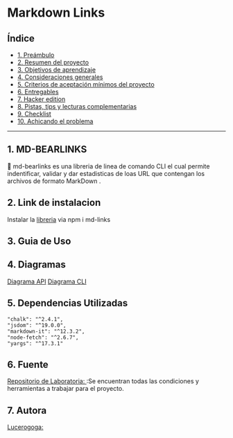 # Markdown Links

## Índice

* [1. Preámbulo](#1-preámbulo)
* [2. Resumen del proyecto](#2-resumen-del-proyecto)
* [3. Objetivos de aprendizaje](#3-objetivos-de-aprendizaje)
* [4. Consideraciones generales](#4-consideraciones-generales)
* [5. Criterios de aceptación mínimos del proyecto](#5-criterios-de-aceptación-mínimos-del-proyecto)
* [6. Entregables](#6-entregables)
* [7. Hacker edition](#7-hacker-edition)
* [8. Pistas, tips y lecturas complementarias](#8-pistas-tips-y-lecturas-complementarias)
* [9. Checklist](#9-checklist)
* [10. Achicando el problema](#10-achicando-el-problema)

***

## 1. MD-BEARLINKS

:bear: md-bearlinks es una libreria de linea de comando CLI el cual permite indentificar, validar y dar estadisticas
de loas URL que contengan los archivos de formato MarkDown .

## 2. Link de instalacion

Instalar la [libreria](https://www.npmjs.com/~lucerogoga) via npm i md-links

## 3. Guia de Uso



## 4. Diagramas

[Diagrama API](https://www.npmjs.com/~lucerogoga)
[Diagrama CLI](https://www.npmjs.com/~lucerogoga)

## 5. Dependencias Utilizadas
   
    "chalk": "^2.4.1",
    "jsdom": "^19.0.0",
    "markdown-it": "^12.3.2",
    "node-fetch": "^2.6.7",
    "yargs": "^17.3.1"

## 6. Fuente

[Repositorio de Laboratoria: ](https://github.com/Laboratoria/LIM016-md-links) :Se encuentran todas las condiciones y herramientas a trabajar para el proyecto.

## 7. Autora

[Lucerogoga: ](https://github.com/lucerogoga) 